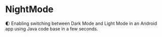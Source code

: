 # NightMode
🌓 Enabling switching between Dark Mode and Light Mode in an Android app using Java code base in a few seconds.
